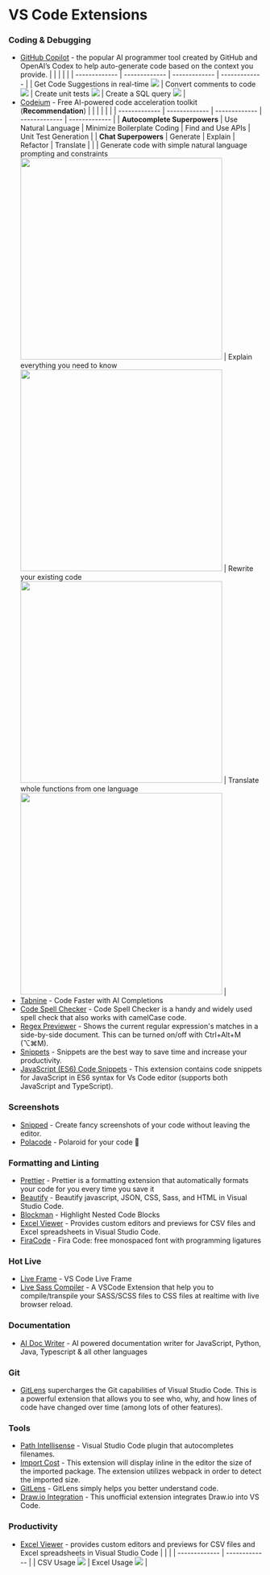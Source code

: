 # VS Code Extensions

### Coding & Debugging

- [GitHub Copilot](https://marketplace.visualstudio.com/items?itemName=GitHub.copilot) - the popular AI programmer tool created by GitHub and OpenAI’s Codex to help auto-generate code based on the context you provide.
  | | | | |
  | ------------- | ------------- | ------------- | ------------- |
  | Get Code Suggestions in real-time <img src="https://user-images.githubusercontent.com/37570492/212964557-8d832278-61bb-4288-a8a7-47f35859e868.gif"> | Convert comments to code <img src="https://user-images.githubusercontent.com/37570492/212965036-26579d9f-cfaf-44eb-90fb-76421dc7ab9d.gif"> | Create unit tests <img src="https://user-images.githubusercontent.com/37570492/212964557-8d832278-61bb-4288-a8a7-47f35859e868.gif"> | Create a SQL query <img src="https://user-images.githubusercontent.com/37570492/212965203-c9623e27-4fff-4961-a7f4-4d14625dd17c.gif"> |
- [Codeium](https://marketplace.visualstudio.com/items?itemName=Codeium.codeium) - Free AI-powered code acceleration toolkit (**Recommendation**)
  | | | | | |
  | ------------- | ------------- | ------------- | ------------- | ------------- |
  | **Autocomplete Superpowers** | Use Natural Language | Minimize Boilerplate Coding | Find and Use APIs | Unit Test Generation |
  | **Chat Superpowers** | Generate | Explain | Refactor | Translate |
  | | Generate code with simple natural language prompting and constraints <img src="https://exafunction.github.io/public/chat/chat_short_demo.gif" width="400"> | Explain everything you need to know <img src="https://exafunction.github.io/public/chat/chat_explain_function_python.gif" width="400"> | Rewrite your existing code <img src="https://exafunction.github.io/public/chat/chat_refactor_fix_todos.gif" width="400"> | Translate whole functions from one language <img src="https://exafunction.github.io/public/chat/chat_refactor_js_to_ts.gif" width="400"> |
- [Tabnine](https://marketplace.visualstudio.com/items?itemName=TabNine.tabnine-vscode) - Code Faster with AI Completions
- [Code Spell Checker](https://marketplace.visualstudio.com/items?itemName=streetsidesoftware.code-spell-checker) - Code Spell Checker is a handy and widely used spell check that also works with camelCase code.
- [Regex Previewer](https://marketplace.visualstudio.com/items?itemName=chrmarti.regex) - Shows the current regular expression's matches in a side-by-side document. This can be turned on/off with Ctrl+Alt+M (⌥⌘M).
- [Snippets](https://code.visualstudio.com/docs/editor/userdefinedsnippets) - Snippets are the best way to save time and increase your productivity.
- [JavaScript (ES6) Code Snippets](https://marketplace.visualstudio.com/items?itemName=xabikos.JavaScriptSnippets) - This extension contains code snippets for JavaScript in ES6 syntax for Vs Code editor (supports both JavaScript and TypeScript).

### Screenshots

- [Snipped](https://marketplace.visualstudio.com/items?itemName=JeffersonLicet.snipped&ssr=false#overview) - Create fancy screenshots of your code without leaving the editor.
- [Polacode](https://marketplace.visualstudio.com/items?itemName=pnp.polacode) - Polaroid for your code 📸

### Formatting and Linting

- [Prettier](https://marketplace.visualstudio.com/items?itemName=esbenp.prettier-vscode) - Prettier is a formatting extension that automatically formats your code for you every time you save it
- [Beautify](https://marketplace.visualstudio.com/items?itemName=HookyQR.beautify) - Beautify javascript, JSON, CSS, Sass, and HTML in Visual Studio Code.
- [Blockman](https://marketplace.visualstudio.com/items?itemName=leodevbro.blockman) - Highlight Nested Code Blocks
- [Excel Viewer](https://marketplace.visualstudio.com/items?itemName=GrapeCity.gc-excelviewer) - Provides custom editors and previews for CSV files and Excel spreadsheets in Visual Studio Code.
- [FiraCode](https://github.com/tonsky/FiraCode) - Fira Code: free monospaced font with programming ligatures

### Hot Live

- [Live Frame](https://marketplace.visualstudio.com/items?itemName=jevakallio.vscode-live-frame) - VS Code Live Frame
- [Live Sass Compiler](https://marketplace.visualstudio.com/items?itemName=ritwickdey.live-sass) - A VSCode Extension that help you to compile/transpile your SASS/SCSS files to CSS files at realtime with live browser reload.

### Documentation

- [AI Doc Writer](https://marketplace.visualstudio.com/items?itemName=mintlify.document) - AI powered documentation writer for JavaScript, Python, Java, Typescript & all other languages

### Git

- [GitLens](https://marketplace.visualstudio.com/items?itemName=eamodio.gitlens) supercharges the Git capabilities of Visual Studio Code. This is a powerful extension that allows you to see who, why, and how lines of code have changed over time (among lots of other features).

### Tools

- [Path Intellisense](https://marketplace.visualstudio.com/items?itemName=christian-kohler.path-intellisense) - Visual Studio Code plugin that autocompletes filenames.
- [Import Cost](https://marketplace.visualstudio.com/items?itemName=wix.vscode-import-cost) - This extension will display inline in the editor the size of the imported package. The extension utilizes webpack in order to detect the imported size.
- [GitLens](https://marketplace.visualstudio.com/items?itemName=eamodio.gitlens) - GitLens simply helps you better understand code.
- [Draw.io Integration](https://marketplace.visualstudio.com/items?itemName=hediet.vscode-drawio) - This unofficial extension integrates Draw.io into VS Code.

### Productivity

- [Excel Viewer](https://marketplace.visualstudio.com/items?itemName=GrapeCity.gc-excelviewer) - provides custom editors and previews for CSV files and Excel spreadsheets in Visual Studio Code
  | | |
  | ------------- | ------------- |
  | CSV Usage <img src="https://github.com/wijmo/gc-excelviewer/raw/HEAD/img/csv-preview-4.gif"> | Excel Usage <img src="https://github.com/wijmo/gc-excelviewer/raw/HEAD/img/excel-preview-4.gif"> |
